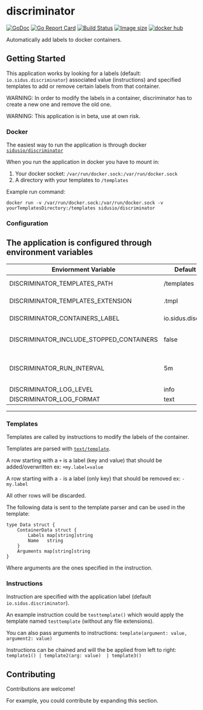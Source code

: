 # discriminator
[![GoDoc](https://godoc.org/github.com/sidusIO/discriminator?status.svg)](https://godoc.org/github.com/sidusIO/discriminator)
[![Go Report Card](https://goreportcard.com/badge/github.com/sidusio/discriminator)](https://goreportcard.com/report/github.com/sidusio/discriminator)
[![Build Status](https://travis-ci.com/sidusIO/discriminator.svg?branch=master)](https://travis-ci.com/sidusIO/discriminator)
[![Image size](https://images.microbadger.com/badges/image/sidusio/discriminator.svg)](https://microbadger.com/images/sidusio/discriminator "Get your own image badge on microbadger.com")
[![docker hub](https://images.microbadger.com/badges/version/sidusio/discriminator.svg)](https://hub.docker.com/r/sidusio/discriminator "Get your own version badge on microbadger.com")

Automatically add labels to docker containers.

## Getting Started
This application works by looking for a labels (default: `io.sidus.discriminator`) associated value (instructions)
and specified templates to add or remove certain labels from that container.

WARNING: In order to modify the labels in a container, discriminator has to create a new one and remove the old one.

WARNING: This application is in beta, use at own risk.

### Docker
The easiest way to run the application is through docker [`sidusio/discriminator`](https://hub.docker.com/r/sidusio/discriminator)

When you run the application in docker you have to mount in:
1. Your docker socket: `/var/run/docker.sock:/var/run/docker.sock`
2. A directory with your templates to `/templates`

Example run command:
```
docker run -v /var/run/docker.sock:/var/run/docker.sock -v yourTemplatesDirectory:/templates sidusio/discriminator
``` 

### Configuration
The application is configured through environment variables
----------------------------------------------------------------------------------------------------------------------------------
| Enviornment Variable                     | Default value          | Description                                                |
|------------------------------------------|------------------------|------------------------------------------------------------|
| DISCRIMINATOR_TEMPLATES_PATH             | /templates             | Directory with your templates                              |
| DISCRIMINATOR_TEMPLATES_EXTENSION        | .tmpl                  | The extension of your templates                            |
| DISCRIMINATOR_CONTAINERS_LABEL           | io.sidus.discriminator | The label to look at for instructions                      |
| DISCRIMINATOR_INCLUDE_STOPPED_CONTAINERS | false                  | Whether to run the application on stopped containers       |
| DISCRIMINATOR_RUN_INTERVAL               | 5m                     | How often the application should go through the containers |
| DISCRIMINATOR_LOG_LEVEL                  | info                   | debug/info/warn/error                                      |
| DISCRIMINATOR_LOG_FORMAT                 | text                   | text/json                                                  |
----------------------------------------------------------------------------------------------------------------------------------

### Templates
Templates are called by instructions to modify the labels of the container.

Templates are parsed with [`text/template`](https://golang.org/pkg/text/template/).

A row starting with a `+` is a label (key and value) that should be added/overwritten ex: `+my.label=value`

A row starting with a `-` is a label (only key) that should be removed ex: `-my.label`

All other rows will be discarded.

The following data is sent to the template parser and can be used in the template:
```golang
type Data struct {
	ContainerData struct {
		Labels map[string]string
		Name   string
	}
	Arguments map[string]string
}
```
Where arguments are the ones specified in the instruction.

### Instructions
Instruction are specified with the application label (default `io.sidus.discriminator`).

An example instruction could be `testtemplate()` which would apply the template named `testtemplate` (without any file extensions).

You can also pass arguments to instructions: `template(argument: value, argument2: value)`

Instructions can be chained and will the be applied from left to right:
`template1() | template2(arg: value)  | template3()`

## Contributing
Contributions are welcome!

For example, you could contribute by expanding this section.
